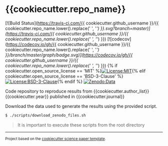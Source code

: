 {{cookiecutter.repo_name}}
==============================
[![Build Status](https://travis-ci.com/{{ cookiecutter.github_username }}/{{ cookiecutter.repo_name.lower().replace(' ', '_') }}.svg?branch=master)](https://travis-ci.com/{{ cookiecutter.github_username }}/{{ cookiecutter.repo_name.lower().replace(' ', '_') }})
[![codecov](https://codecov.io/gh/{{ cookiecutter.github_username }}/{{ cookiecutter.repo_name.lower().replace(' ', '_') }}/branch/master/graph/badge.svg)](https://codecov.io/gh/{{ cookiecutter.github_username }}/{{ cookiecutter.repo_name.lower().replace(' ', '_') }})
{% if cookiecutter.open_source_license == 'MIT' %}[![License:MIT](https://img.shields.io/badge/License-MIT-lightgray.svg?style=flt-square)](https://opensource.org/licenses/MIT){% elif cookiecutter.open_source_license == 'BSD-3-Clause' %}[![License:BSD-3-Clause](https://img.shields.io/badge/License-BSD%203--Clause-lightgray.svg?style=flt-square)](https://opensource.org/licenses/BSD-3-Clause){% endif %}
[![Zenodo:Data](https://img.shields.io/badge/Zenodo:Data-10.5281/zenodo.{{cookiecutter.zenodo_data_id}}-<COLOR>.svg)](https://zenodo.org/record/{{cookiecutter.zenodo_data_id}})

Code repository to reproduce results from {{cookiecutter.author_list}} {{cookiecutter.year}} published in {{cookiecutter.journal}}

Download the data used to generate the results using the provided script.

```bash
$ ./scripts/download_zenodo_files.sh
```
> It is important to execute these scripts from the root directory


--------

<p><small>Project based on the <a target="_blank" href="https://github.com/jbusecke/cookiecutter-science-paper">cookiecutter science paper template</a>.</small></p>
